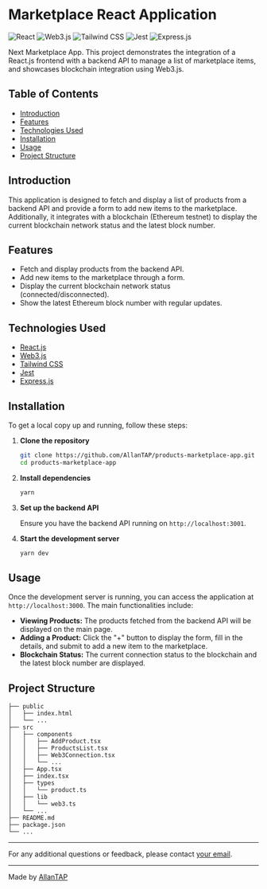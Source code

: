 # Marketplace React Application

![React](https://img.shields.io/badge/React-20232A?style=for-the-badge&logo=react&logoColor=61DAFB)
![Web3.js](https://img.shields.io/badge/Web3.js-F16822?style=for-the-badge&logo=web3.js&logoColor=white)
![Tailwind CSS](https://img.shields.io/badge/Tailwind_CSS-38B2AC?style=for-the-badge&logo=tailwind-css&logoColor=white)
![Jest](https://img.shields.io/badge/Jest-C21325?style=for-the-badge&logo=jest&logoColor=white)
![Express.js](https://img.shields.io/badge/Express.js-000000?style=for-the-badge&logo=express&logoColor=white)

Next Marketplace App. This project demonstrates the integration of a React.js frontend with a backend API to manage a list of marketplace items, and showcases blockchain integration using Web3.js.

## Table of Contents

- [Introduction](#introduction)
- [Features](#features)
- [Technologies Used](#technologies-used)
- [Installation](#installation)
- [Usage](#usage)
- [Project Structure](#project-structure)

## Introduction

This application is designed to fetch and display a list of products from a backend API and provide a form to add new items to the marketplace. Additionally, it integrates with a blockchain (Ethereum testnet) to display the current blockchain network status and the latest block number.

## Features

- Fetch and display products from the backend API.
- Add new items to the marketplace through a form.
- Display the current blockchain network status (connected/disconnected).
- Show the latest Ethereum block number with regular updates.

## Technologies Used

- [React.js](https://reactjs.org/)
- [Web3.js](https://web3js.readthedocs.io/)
- [Tailwind CSS](https://tailwindcss.com/)
- [Jest](https://jestjs.io/)
- [Express.js](https://expressjs.com/)

## Installation

To get a local copy up and running, follow these steps:

1. **Clone the repository**

   ```sh
   git clone https://github.com/AllanTAP/products-marketplace-app.git
   cd products-marketplace-app
   ```

2. **Install dependencies**

   ```sh
   yarn
   ```

3. **Set up the backend API**

   Ensure you have the backend API running on `http://localhost:3001`.

4. **Start the development server**

   ```sh
   yarn dev
   ```

## Usage

Once the development server is running, you can access the application at `http://localhost:3000`. The main functionalities include:

- **Viewing Products:** The products fetched from the backend API will be displayed on the main page.
- **Adding a Product:** Click the "+" button to display the form, fill in the details, and submit to add a new item to the marketplace.
- **Blockchain Status:** The current connection status to the blockchain and the latest block number are displayed.

## Project Structure

```plaintext
├── public
│   ├── index.html
│   └── ...
├── src
│   ├── components
│   │   ├── AddProduct.tsx
│   │   ├── ProductsList.tsx
│   │   ├── Web3Connection.tsx
│   │   └── ...
│   ├── App.tsx
│   ├── index.tsx
│   ├── types
│   │   └── product.ts
│   ├── lib
│   │   └── web3.ts
│   └── ...
├── README.md
├── package.json
└── ...
```

---

For any additional questions or feedback, please contact [your email](allan.depontes@gmail.com).

---

Made by [AllanTAP](https://github.com/AllanTAP)

